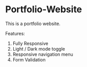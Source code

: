 # Portfolio-Website
This is a portfolio website.

Features:
1. Fully Responsive
2. Light / Dark mode toggle
3. Responsive navigation menu
4. Form Validation
